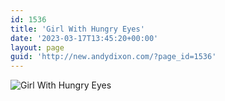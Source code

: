 ```yaml
---
id: 1536
title: 'Girl With Hungry Eyes'
date: '2023-03-17T13:45:20+00:00'
layout: page
guid: 'http://new.andydixon.com/?page_id=1536'
---
```


![Girl With Hungry Eyes](https://i0.wp.com/assets.g8x2.ldn.idrivee2-23.com/posters/Girl%20With%20Hungry%20Eyes%2001.jpg?w=1200&ssl=1 "Girl With Hungry Eyes")